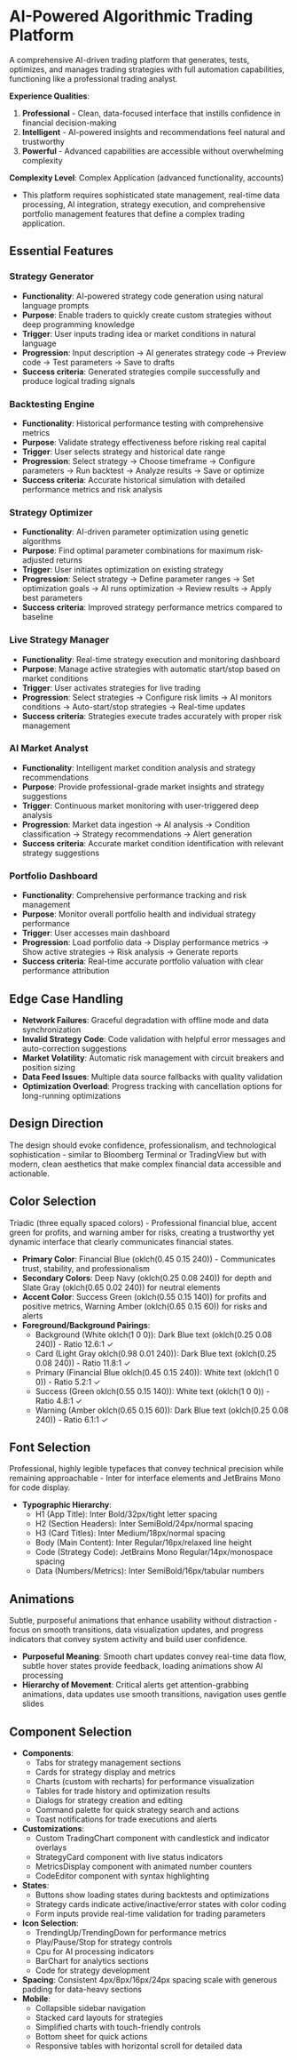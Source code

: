 # AI-Powered Algorithmic Trading Platform

A comprehensive AI-driven trading platform that generates, tests, optimizes, and manages trading strategies with full automation capabilities, functioning like a professional trading analyst.

**Experience Qualities**:
1. **Professional** - Clean, data-focused interface that instills confidence in financial decision-making
2. **Intelligent** - AI-powered insights and recommendations feel natural and trustworthy
3. **Powerful** - Advanced capabilities are accessible without overwhelming complexity

**Complexity Level**: Complex Application (advanced functionality, accounts)
- This platform requires sophisticated state management, real-time data processing, AI integration, strategy execution, and comprehensive portfolio management features that define a complex trading application.

## Essential Features

### Strategy Generator
- **Functionality**: AI-powered strategy code generation using natural language prompts
- **Purpose**: Enable traders to quickly create custom strategies without deep programming knowledge
- **Trigger**: User inputs trading idea or market conditions in natural language
- **Progression**: Input description → AI generates strategy code → Preview code → Test parameters → Save to drafts
- **Success criteria**: Generated strategies compile successfully and produce logical trading signals

### Backtesting Engine
- **Functionality**: Historical performance testing with comprehensive metrics
- **Purpose**: Validate strategy effectiveness before risking real capital
- **Trigger**: User selects strategy and historical date range
- **Progression**: Select strategy → Choose timeframe → Configure parameters → Run backtest → Analyze results → Save or optimize
- **Success criteria**: Accurate historical simulation with detailed performance metrics and risk analysis

### Strategy Optimizer
- **Functionality**: AI-driven parameter optimization using genetic algorithms
- **Purpose**: Find optimal parameter combinations for maximum risk-adjusted returns
- **Trigger**: User initiates optimization on existing strategy
- **Progression**: Select strategy → Define parameter ranges → Set optimization goals → AI runs optimization → Review results → Apply best parameters
- **Success criteria**: Improved strategy performance metrics compared to baseline

### Live Strategy Manager
- **Functionality**: Real-time strategy execution and monitoring dashboard
- **Purpose**: Manage active strategies with automatic start/stop based on market conditions
- **Trigger**: User activates strategies for live trading
- **Progression**: Select strategies → Configure risk limits → AI monitors conditions → Auto-start/stop strategies → Real-time updates
- **Success criteria**: Strategies execute trades accurately with proper risk management

### AI Market Analyst
- **Functionality**: Intelligent market condition analysis and strategy recommendations
- **Purpose**: Provide professional-grade market insights and strategy suggestions
- **Trigger**: Continuous market monitoring with user-triggered deep analysis
- **Progression**: Market data ingestion → AI analysis → Condition classification → Strategy recommendations → Alert generation
- **Success criteria**: Accurate market condition identification with relevant strategy suggestions

### Portfolio Dashboard
- **Functionality**: Comprehensive performance tracking and risk management
- **Purpose**: Monitor overall portfolio health and individual strategy performance
- **Trigger**: User accesses main dashboard
- **Progression**: Load portfolio data → Display performance metrics → Show active strategies → Risk analysis → Generate reports
- **Success criteria**: Real-time accurate portfolio valuation with clear performance attribution

## Edge Case Handling
- **Network Failures**: Graceful degradation with offline mode and data synchronization
- **Invalid Strategy Code**: Code validation with helpful error messages and auto-correction suggestions
- **Market Volatility**: Automatic risk management with circuit breakers and position sizing
- **Data Feed Issues**: Multiple data source fallbacks with quality validation
- **Optimization Overload**: Progress tracking with cancellation options for long-running optimizations

## Design Direction
The design should evoke confidence, professionalism, and technological sophistication - similar to Bloomberg Terminal or TradingView but with modern, clean aesthetics that make complex financial data accessible and actionable.

## Color Selection
Triadic (three equally spaced colors) - Professional financial blue, accent green for profits, and warning amber for risks, creating a trustworthy yet dynamic interface that clearly communicates financial states.

- **Primary Color**: Financial Blue (oklch(0.45 0.15 240)) - Communicates trust, stability, and professionalism
- **Secondary Colors**: Deep Navy (oklch(0.25 0.08 240)) for depth and Slate Gray (oklch(0.65 0.02 240)) for neutral elements
- **Accent Color**: Success Green (oklch(0.55 0.15 140)) for profits and positive metrics, Warning Amber (oklch(0.65 0.15 60)) for risks and alerts
- **Foreground/Background Pairings**: 
  - Background (White oklch(1 0 0)): Dark Blue text (oklch(0.25 0.08 240)) - Ratio 12.6:1 ✓
  - Card (Light Gray oklch(0.98 0.01 240)): Dark Blue text (oklch(0.25 0.08 240)) - Ratio 11.8:1 ✓
  - Primary (Financial Blue oklch(0.45 0.15 240)): White text (oklch(1 0 0)) - Ratio 5.2:1 ✓
  - Success (Green oklch(0.55 0.15 140)): White text (oklch(1 0 0)) - Ratio 4.8:1 ✓
  - Warning (Amber oklch(0.65 0.15 60)): Dark Blue text (oklch(0.25 0.08 240)) - Ratio 6.1:1 ✓

## Font Selection
Professional, highly legible typefaces that convey technical precision while remaining approachable - Inter for interface elements and JetBrains Mono for code display.

- **Typographic Hierarchy**: 
  - H1 (App Title): Inter Bold/32px/tight letter spacing
  - H2 (Section Headers): Inter SemiBold/24px/normal spacing
  - H3 (Card Titles): Inter Medium/18px/normal spacing
  - Body (Main Content): Inter Regular/16px/relaxed line height
  - Code (Strategy Code): JetBrains Mono Regular/14px/monospace spacing
  - Data (Numbers/Metrics): Inter SemiBold/16px/tabular numbers

## Animations
Subtle, purposeful animations that enhance usability without distraction - focus on smooth transitions, data visualization updates, and progress indicators that convey system activity and build user confidence.

- **Purposeful Meaning**: Smooth chart updates convey real-time data flow, subtle hover states provide feedback, loading animations show AI processing
- **Hierarchy of Movement**: Critical alerts get attention-grabbing animations, data updates use smooth transitions, navigation uses gentle slides

## Component Selection
- **Components**: 
  - Tabs for strategy management sections
  - Cards for strategy display and metrics
  - Charts (custom with recharts) for performance visualization
  - Tables for trade history and optimization results
  - Dialogs for strategy creation and editing
  - Command palette for quick strategy search and actions
  - Toast notifications for trade executions and alerts
- **Customizations**: 
  - Custom TradingChart component with candlestick and indicator overlays
  - StrategyCard component with live status indicators
  - MetricsDisplay component with animated number counters
  - CodeEditor component with syntax highlighting
- **States**: 
  - Buttons show loading states during backtests and optimizations
  - Strategy cards indicate active/inactive/error states with color coding
  - Form inputs provide real-time validation for trading parameters
- **Icon Selection**: 
  - TrendingUp/TrendingDown for performance metrics
  - Play/Pause/Stop for strategy controls
  - Cpu for AI processing indicators
  - BarChart for analytics sections
  - Code for strategy development
- **Spacing**: Consistent 4px/8px/16px/24px spacing scale with generous padding for data-heavy sections
- **Mobile**: 
  - Collapsible sidebar navigation
  - Stacked card layouts for strategies
  - Simplified charts with touch-friendly controls
  - Bottom sheet for quick actions
  - Responsive tables with horizontal scroll for detailed data